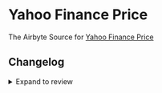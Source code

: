 # Yahoo Finance Price

The Airbyte Source for [Yahoo Finance Price](https://finance.yahoo.com/)

## Changelog

<details>
  <summary>Expand to review</summary>

| Version | Date       | Pull Request                                             | Subject                                                                         |
| :------ | :--------- | :------------------------------------------------------- | :------------------------------------------------------------------------------ |
| 0.3.24 | 2025-10-29 | [61237](https://github.com/airbytehq/airbyte/pull/61237) | Update dependencies |
| 0.3.23 | 2025-05-24 | [60760](https://github.com/airbytehq/airbyte/pull/60760) | Update dependencies |
| 0.3.22 | 2025-05-10 | [59990](https://github.com/airbytehq/airbyte/pull/59990) | Update dependencies |
| 0.3.21 | 2025-05-04 | [59526](https://github.com/airbytehq/airbyte/pull/59526) | Update dependencies |
| 0.3.20 | 2025-04-26 | [58948](https://github.com/airbytehq/airbyte/pull/58948) | Update dependencies |
| 0.3.19 | 2025-04-19 | [58557](https://github.com/airbytehq/airbyte/pull/58557) | Update dependencies |
| 0.3.18 | 2025-04-13 | [58059](https://github.com/airbytehq/airbyte/pull/58059) | Update dependencies |
| 0.3.17 | 2025-04-05 | [57385](https://github.com/airbytehq/airbyte/pull/57385) | Update dependencies |
| 0.3.16 | 2025-03-29 | [56887](https://github.com/airbytehq/airbyte/pull/56887) | Update dependencies |
| 0.3.15 | 2025-03-22 | [56287](https://github.com/airbytehq/airbyte/pull/56287) | Update dependencies |
| 0.3.14 | 2025-03-08 | [55623](https://github.com/airbytehq/airbyte/pull/55623) | Update dependencies |
| 0.3.13 | 2025-03-01 | [55130](https://github.com/airbytehq/airbyte/pull/55130) | Update dependencies |
| 0.3.12 | 2025-02-22 | [54531](https://github.com/airbytehq/airbyte/pull/54531) | Update dependencies |
| 0.3.11 | 2025-02-15 | [54056](https://github.com/airbytehq/airbyte/pull/54056) | Update dependencies |
| 0.3.10 | 2025-02-08 | [53091](https://github.com/airbytehq/airbyte/pull/53091) | Update dependencies |
| 0.3.9 | 2025-01-25 | [52417](https://github.com/airbytehq/airbyte/pull/52417) | Update dependencies |
| 0.3.8 | 2025-01-18 | [51984](https://github.com/airbytehq/airbyte/pull/51984) | Update dependencies |
| 0.3.7 | 2025-01-11 | [51381](https://github.com/airbytehq/airbyte/pull/51381) | Update dependencies |
| 0.3.6 | 2024-12-28 | [50794](https://github.com/airbytehq/airbyte/pull/50794) | Update dependencies |
| 0.3.5 | 2024-12-21 | [50339](https://github.com/airbytehq/airbyte/pull/50339) | Update dependencies |
| 0.3.4 | 2024-12-14 | [49792](https://github.com/airbytehq/airbyte/pull/49792) | Update dependencies |
| 0.3.3 | 2024-12-12 | [49407](https://github.com/airbytehq/airbyte/pull/49407) | Update dependencies |
| 0.3.2 | 2024-10-29 | [47726](https://github.com/airbytehq/airbyte/pull/47726) | Update dependencies |
| 0.3.1 | 2024-10-28 | [47497](https://github.com/airbytehq/airbyte/pull/47497) | Update dependencies |
| 0.3.0 | 2024-10-06 | [46526](https://github.com/airbytehq/airbyte/pull/46526) | Converting to manifest-only format |
| 0.2.23 | 2024-10-05 | [46468](https://github.com/airbytehq/airbyte/pull/46468) | Update dependencies |
| 0.2.22 | 2024-09-28 | [45792](https://github.com/airbytehq/airbyte/pull/45792) | Update dependencies |
| 0.2.21 | 2024-09-14 | [45484](https://github.com/airbytehq/airbyte/pull/45484) | Update dependencies |
| 0.2.20 | 2024-09-07 | [45236](https://github.com/airbytehq/airbyte/pull/45236) | Update dependencies |
| 0.2.19 | 2024-08-31 | [45011](https://github.com/airbytehq/airbyte/pull/45011) | Update dependencies |
| 0.2.18 | 2024-08-24 | [44704](https://github.com/airbytehq/airbyte/pull/44704) | Update dependencies |
| 0.2.17 | 2024-08-17 | [44225](https://github.com/airbytehq/airbyte/pull/44225) | Update dependencies |
| 0.2.16 | 2024-08-10 | [43634](https://github.com/airbytehq/airbyte/pull/43634) | Update dependencies |
| 0.2.15 | 2024-08-03 | [43204](https://github.com/airbytehq/airbyte/pull/43204) | Update dependencies |
| 0.2.14 | 2024-07-27 | [42788](https://github.com/airbytehq/airbyte/pull/42788) | Update dependencies |
| 0.2.13 | 2024-07-20 | [42136](https://github.com/airbytehq/airbyte/pull/42136) | Update dependencies |
| 0.2.12 | 2024-07-13 | [41735](https://github.com/airbytehq/airbyte/pull/41735) | Update dependencies |
| 0.2.11 | 2024-07-10 | [41409](https://github.com/airbytehq/airbyte/pull/41409) | Update dependencies |
| 0.2.10 | 2024-07-09 | [41266](https://github.com/airbytehq/airbyte/pull/41266) | Update dependencies |
| 0.2.9 | 2024-07-06 | [40866](https://github.com/airbytehq/airbyte/pull/40866) | Update dependencies |
| 0.2.8 | 2024-06-25 | [40433](https://github.com/airbytehq/airbyte/pull/40433) | Update dependencies |
| 0.2.7 | 2024-06-21 | [39928](https://github.com/airbytehq/airbyte/pull/39928) | Update dependencies |
| 0.2.6 | 2024-06-06 | [39274](https://github.com/airbytehq/airbyte/pull/39274) | [autopull] Upgrade base image to v1.2.2 |
| 0.2.5 | 2024-05-28 | [38602](https://github.com/airbytehq/airbyte/pull/38602) | Remove parameters macro and make compatible with builder |
| 0.2.4 | 2024-04-19 | [37295](https://github.com/airbytehq/airbyte/pull/37295) | Updating to 0.80.0 CDK |
| 0.2.3 | 2024-04-18 | [37295](https://github.com/airbytehq/airbyte/pull/37295) | Manage dependencies with Poetry. |
| 0.2.2 | 2024-04-15 | [37295](https://github.com/airbytehq/airbyte/pull/37295) | Base image migration: remove Dockerfile and use the python-connector-base image |
| 0.2.1 | 2024-04-12 | [37295](https://github.com/airbytehq/airbyte/pull/37295) | schema descriptions |
| 0.2.0 | 2023-08-22 | [29355](https://github.com/airbytehq/airbyte/pull/29355) | Migrate to no-code framework |
| 0.1.3 | 2022-03-23 | [10563](https://github.com/airbytehq/airbyte/pull/10563) | 🎉 Source Yahoo Finance Price |

</details>
